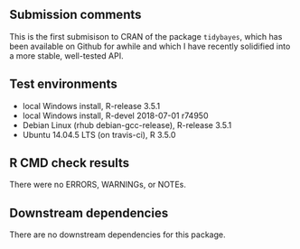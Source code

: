 ## Submission comments

This is the first submisison to CRAN of the package `tidybayes`,
which has been available on Github for awhile and which 
I have recently solidified into a more stable, well-tested API.

## Test environments
* local Windows install, R-release 3.5.1
* local Windows install, R-devel 2018-07-01 r74950
* Debian Linux (rhub debian-gcc-release), R-release 3.5.1
* Ubuntu 14.04.5 LTS (on travis-ci), R 3.5.0

## R CMD check results
There were no ERRORS, WARNINGs, or NOTEs.

## Downstream dependencies
There are no downstream dependencies for this package.
